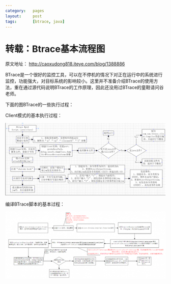 ```yaml
---
category:   pages
layout:     post
tags:       [btrace, java]
---
```


转载：Btrace基本流程图 
===============




原文地址： <http://caoxudong818.iteye.com/blog/1388886>

BTrace是一个很好的监控工具，可以在不停机的情况下对正在运行中的系统进行监控，功能强大，对目标系统的影响较小。这里并不准备介绍BTrace的使用方法，重在通过源代码说明BTrace的工作原理，因此还没用过BTrace的童鞋请问谷老师。

下面的图BTrace的一些执行过程：

Client模式的基本执行过程：

![Figure 1 "Client Mode"][1]

编译BTrace脚本的基本过程：

![Figure 2 "Compile Script"][2]




[1]:    /image/btrace_process_fig1.png
[2]:    /image/btrace_process_fig2.png
